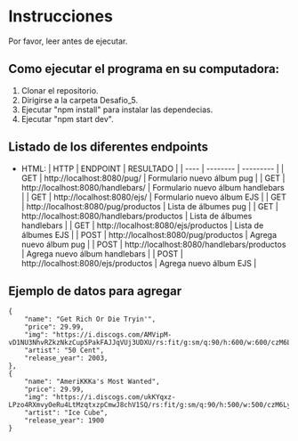 # Instrucciones

Por favor, leer antes de ejecutar.

## Como ejecutar el programa en su computadora:

1. Clonar el repositorio.
2. Dirigirse a la carpeta Desafio_5.
3. Ejecutar "npm install" para instalar las dependecias.
4. Ejecutar "npm start dev".

## Listado de los diferentes endpoints

- HTML:
  | HTTP | ENDPOINT | RESULTADO |
  | ---- | -------- | --------- |
  | GET | http://localhost:8080/pug/ | Formulario nuevo álbum pug |
  | GET | http://localhost:8080/handlebars/ | Formulario nuevo álbum handlebars |
  | GET | http://localhost:8080/ejs/ | Formulario nuevo álbum EJS |
  | GET | http://localhost:8080/pug/productos | Lista de álbumes pug |
  | GET | http://localhost:8080/handlebars/productos | Lista de álbumes handlebars |
  | GET | http://localhost:8080/ejs/productos | Lista de álbumes EJS |
  | POST | http://localhost:8080/pug/productos | Agrega nuevo álbum pug |
  | POST | http://localhost:8080/handlebars/productos | Agrega nuevo álbum handlebars |
  | POST | http://localhost:8080/ejs/productos | Agrega nuevo álbum EJS |

## Ejemplo de datos para agregar

    {
        "name": "Get Rich Or Die Tryin'",
        "price": 29.99,
        "img": "https://i.discogs.com/AMVipM-vD1NU3NhvRZkzNkzCup5PakFAJJqVUj3UDXU/rs:fit/g:sm/q:90/h:600/w:600/czM6Ly9kaXNjb2dz/LWRhdGFiYXNlLWlt/YWdlcy9SLTI1ODg4/Mi0xNDI1NzA3OTQw/LTg4MDUuanBlZw.jpeg",
        "artist": "50 Cent",
        "release_year": 2003,
    },
    {
        "name": "AmeriKKKa's Most Wanted",
        "price": 29.99,
        "img": "https://i.discogs.com/ukKYqxz-LPzo4RXmvyOeRu4LtMzqtxzpCmwJ8chV1SQ/rs:fit/g:sm/q:90/h:500/w:500/czM6Ly9kaXNjb2dz/LWRhdGFiYXNlLWlt/YWdlcy9SLTEyOTE1/Ny0xMTk1MzgyNDYz/LmpwZWc.jpeg",
        "artist": "Ice Cube",
        "release_year": 1900
    }
